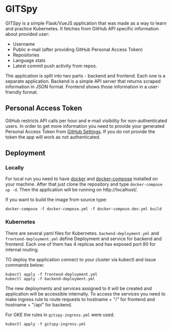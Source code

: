 # GITSpy
GITSpy is a simple Flask/VueJS application that was made as a way to learn and practice Kubernetes.
It fetches from GitHub API specific information about provided user:

* Username
* Public e-mail (after providing GitHub Personal Access Token)
* Repositories
* Language stats
* Latest commit push activity from repos.

The application is split into two parts - backend and frontend. Each one is a separate application.
Backend is a simple API server that returns scraped information in JSON format.
Frontend shows those information in a user-friendly format.

## Personal Access Token
GitHub restricts API calls per hour and e-mail visibility for non-authenticated users. In order to get more information you need to provide your generated Personal Access Token from [GitHub Settings](https://github.com/settings/tokens). If you do not provide the token the app will work as not authenticated.

## Deployment

### Locally
For local run you need to have [docker](https://docs.docker.com/install/) and [docker-compose](https://docs.docker.com/compose/) installed on your machine. After that just clone the repository and type `docker-compose up -d`. Then the application will be running on http://localhost/.

If you want to build the image from source type:
```
docker-compose -f docker-compose.yml -f docker-compose.dev.yml build
```

### Kubernetes

There are several yaml files for Kubernetes. `backend-deployment.yml` and `frontend-deployment.yml` define Deployment and service for backend and frontend. Each one of them has 4 replicas and has exposed port 80 for internal routing.

TO deploy the application connect to your cluster via kubectl and issue commands below:
```
kubectl apply -f frontend-deployment.yml
kubectl apply -f backend-deployment.yml
```
The new deployments and services assigned to it will be created and application will be accessible internally. To access the services you need to make ingress rule to route requests to hostname + "/" for frontend and hostname + "/api" for backend.

For GKE the rules in `gitspy-ingress.yml` were used.
```
kubectl apply -f gitspy-ingress.yml
```